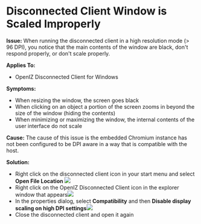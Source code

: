 # Disconnected Client Window is Scaled Improperly

**Issue:** When running the disconnected client in a high resolution mode \(&gt; 96 DPI\), you notice that the main contents of the window are black, don't respond properly, or don't scale properly.

**Applies To:**

* OpenIZ Disconnected Client for Windows

**Symptoms:**

* When resizing the window, the screen goes black
* When clicking on an object a portion of the screen zooms in beyond the size of the window \(hiding the contents\)
* When minimizing or maximizing the window, the internal contents of the user interface do not scale

**Cause:** The cause of this issue is the embedded Chromium instance has not been configured to be DPI aware in a way that is compatible with the host.

**Solution:**

* Right click on the disconnected client icon in your start menu and select **Open File Location** ![](https://raw.githubusercontent.com/santedb/dev-doc/master/.gitbook/assets/kb006-startcommand.png)
* Right click on the OpenIZ Disconnected Client icon in the explorer window that appears![](https://raw.githubusercontent.com/santedb/dev-doc/master/.gitbook/assets/kb006-explorer-rc.png)
* In the properties dialog, select **Compatibility** and then **Disable display scaling on high DPI settings**![](https://raw.githubusercontent.com/santedb/dev-doc/master/.gitbook/assets/kb006-disable-scaling.png)
* Close the disconnected client and open it again

